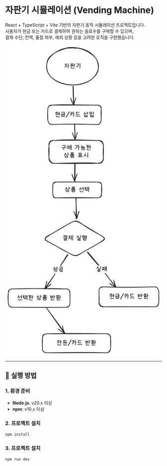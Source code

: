 # 자판기 시뮬레이션 (Vending Machine)

React + TypeScript + Vite 기반의 자판기 동작 시뮬레이션 프로젝트입니다.  
사용자가 현금 또는 카드로 결제하여 원하는 음료수를 구매할 수 있으며,  
결제 수단, 잔액, 품절 여부, 예외 상황 등을 고려한 로직을 구현했습니다.

![alt text](diagram.png)

---

## 🚀 실행 방법

### 1. 환경 준비

- **Node.js**: v20.x 이상
- **npm**: v10.x 이상

### 2. 프로젝트 설치

```bash
npm install
```

### 3. 프로젝트 설치

```bash
npm run dev
```
